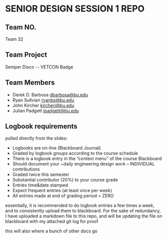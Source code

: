 # SENIOR DESIGN SESSION 1 REPO

## Team NO.
Team 32

## Team Project
Semper Disco -- VETCON Badge

## Team Members
* Derek D. Barbosa  dbarbosa@bu.edu
* Ryan Sullvian     ryanbs@bu.edu 
* John Kircher      kircherj@bu.edu 
* Julian Padgett    jpadgett@bu.edu 


## Logbook requirements
pulled directly from the slides:

* Logbooks are on-line (Blackboard Journal)
* Graded by logbook groups according to the course schedule
* There is a logbook entry in the “context menu” of the course Blackboard
* Should document your ~daily engineering design work – INDIVIDUAL contributions
* Graded twice this semester
* Substantial contributor (20%) to your course grade
* Entries time&date stamped
* Expect frequent entries (at least once per week)
* All entries made at end of grading period = ZERO


essentially, it is recommended to do logbook entries a few times a week, and to consistently upload them to blackboard.
For the sake of redundancy, I have uploaded a markdown file to this repo, and will be updating the file on blackboard with my attached git log for proof


this will also where a bunch of other docs go
